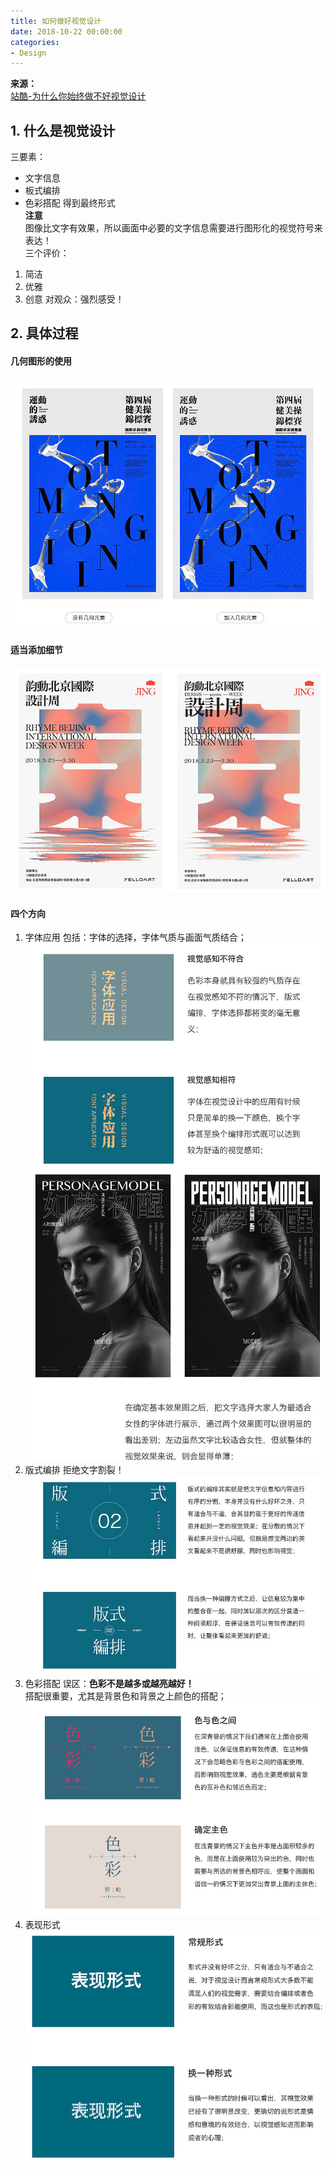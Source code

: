 ```yaml
---
title: 如何做好视觉设计
date: 2018-10-22 00:00:00
categories:
- Design
---
```

**来源：**\
[站酷-为什么你始终做不好视觉设计](http://www.zcool.com.cn/article/ZNjM3MTYw.html)

## 1. 什么是视觉设计
三要素：  
- 文字信息
- 板式编排
- 色彩搭配
得到最终形式  
**注意**  
图像比文字有效果，所以画面中必要的文字信息需要进行图形化的视觉符号来表达！  
三个评价：
1. 简洁
2. 优雅
3. 创意
对观众：强烈感受！

## 2. 具体过程
#### 几何图形的使用
![image.png](../../imags/7955445-9f8559d5524100c4.png)  

#### 适当添加细节
![image.png](../../imags/7955445-bc2bd4d7bd9cc7c8.png)

#### 四个方向
1. 字体应用
包括：字体的选择，字体气质与画面气质结合；  
![image.png](../../imags/7955445-6c65def25d5a77d6.png)  
![image.png](../../imags/7955445-3b23e260804ad875.png)  
2. 版式编排
拒绝文字割裂！  
![image.png](../../imags/7955445-c9558875b2863cd5.png)  
3. 色彩搭配
误区：**色彩不是越多或越亮越好！**  
搭配很重要，尤其是背景色和背景之上颜色的搭配；  
![image.png](../../imags/7955445-5088ca75c84fd337.png)  
4. 表现形式
![image.png](../../imags/7955445-b4e23384365272d0.png)  

